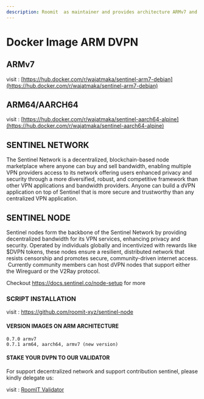 ```yaml
---
description: Roomit  as maintainer and provides architecture ARMv7 and ARM64/AARCH64 For Sentinel DVPN
---
```


# Docker Image ARM DVPN

## ARMv7
visit : [https://hub.docker.com/r/wajatmaka/sentinel-arm7-debian](https://hub.docker.com/r/wajatmaka/sentinel-arm7-debian)

## ARM64/AARCH64
visit : [https://hub.docker.com/r/wajatmaka/sentinel-aarch64-alpine](https://hub.docker.com/r/wajatmaka/sentinel-aarch64-alpine)

## SENTINEL NETWORK

The Sentinel Network is a decentralized, blockchain-based node marketplace where anyone can buy and sell bandwidth, enabling multiple VPN providers access to its network offering users enhanced privacy and security through a more diversified, robust, and competitive framework than other VPN applications and bandwidth providers. Anyone can build a dVPN application on top of Sentinel that is more secure and trustworthy than any centralized VPN application.

## SENTINEL NODE

Sentinel nodes form the backbone of the Sentinel Network by providing decentralized bandwidth for its VPN services, enhancing privacy and security. Operated by individuals globally and incentivized with rewards like $DVPN tokens, these nodes ensure a resilient, distributed network that resists censorship and promotes secure, community-driven internet access. ‍ Currently community members can host dVPN nodes that support either the Wireguard or the V2Ray protocol.

Checkout https://docs.sentinel.co/node-setup for more

### SCRIPT INSTALLATION

visit : https://github.com/roomit-xyz/sentinel-node

#### VERSION IMAGES ON ARM ARCHITECTURE

```
0.7.0 armv7
0.7.1 arm64, aarch64, armv7 (new version)
```

#### STAKE YOUR DVPN TO OUR VALIDATOR

For support decentralized network and support contribution sentinel, please kindly delegate us:

visit : [RoomIT Validator](https://explorer.tendermint.roomit.xyz/sentinel-mainnet/staking/sentvaloper1pyn04fth38t9tvpa3fvfnn4xng06zsymthu6ua)
